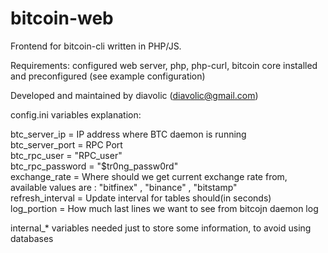 # bitcoin-web
Frontend for bitcoin-cli written in PHP/JS.

Requirements: 
      configured web server, 
      php, php-curl,
      bitcoin core installed and preconfigured (see example configuration)

Developed and maintained by diavolic (diavolic@gmail.com)

config.ini variables explanation:

btc_server_ip = IP address where BTC daemon is running<br>
btc_server_port = RPC Port<br>
btc_rpc_user = "RPC_user"<br>
btc_rpc_password = "$tr0ng_passw0rd"<br>
exchange_rate = Where should we get current exchange rate from, available values are : "bitfinex" , "binance" , "bitstamp"<br>
refresh_interval = Update interval for tables should(in seconds)<br>
log_portion = How much last lines we want to see from bitcojn daemon log <br>

internal_* variables needed just to store some information, to avoid using databases
